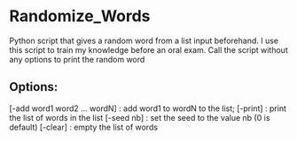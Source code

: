 # Randomize_Words

Python script that gives a random word from a list input beforehand.
I use this script to train my knowledge before an oral exam.
Call the script without any options to print the random word

## Options:

  [-add word1 word2 ... wordN] : add word1 to wordN to the list;
  [-print] : print the list of words in the list
  [-seed nb] : set the seed to the value nb (0 is default)
  [-clear] : empty the list of words
